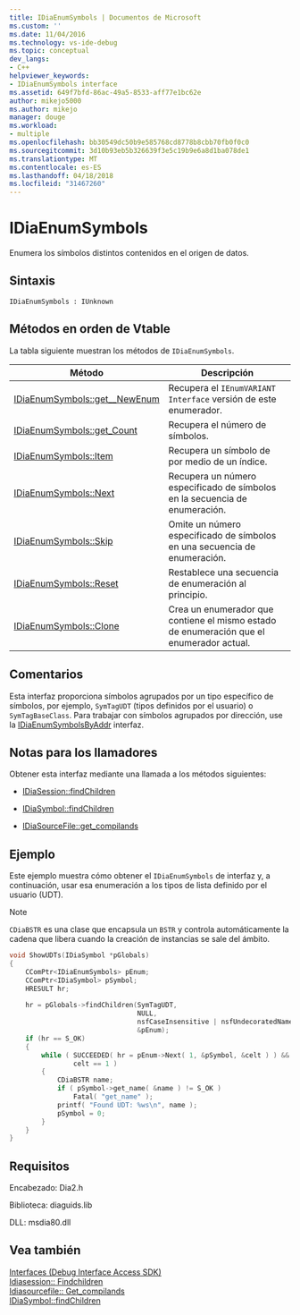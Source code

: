 ```yaml
---
title: IDiaEnumSymbols | Documentos de Microsoft
ms.custom: ''
ms.date: 11/04/2016
ms.technology: vs-ide-debug
ms.topic: conceptual
dev_langs:
- C++
helpviewer_keywords:
- IDiaEnumSymbols interface
ms.assetid: 649f7bfd-86ac-49a5-8533-aff77e1bc62e
author: mikejo5000
ms.author: mikejo
manager: douge
ms.workload:
- multiple
ms.openlocfilehash: bb30549dc50b9e585768cd8778b8cbb70fb0f0c0
ms.sourcegitcommit: 3d10b93eb5b326639f3e5c19b9e6a8d1ba078de1
ms.translationtype: MT
ms.contentlocale: es-ES
ms.lasthandoff: 04/18/2018
ms.locfileid: "31467260"
---
```

# <a name="idiaenumsymbols"></a>IDiaEnumSymbols
Enumera los símbolos distintos contenidos en el origen de datos.  
  
## <a name="syntax"></a>Sintaxis  
  
```  
IDiaEnumSymbols : IUnknown  
```  
  
## <a name="methods-in-vtable-order"></a>Métodos en orden de Vtable  
 La tabla siguiente muestran los métodos de `IDiaEnumSymbols`.  
  
|Método|Descripción|  
|------------|-----------------|  
|[IDiaEnumSymbols::get__NewEnum](../../debugger/debug-interface-access/idiaenumsymbols-get-newenum.md)|Recupera el `IEnumVARIANT Interface` versión de este enumerador.|  
|[IDiaEnumSymbols::get_Count](../../debugger/debug-interface-access/idiaenumsymbols-get-count.md)|Recupera el número de símbolos.|  
|[IDiaEnumSymbols::Item](../../debugger/debug-interface-access/idiaenumsymbols-item.md)|Recupera un símbolo de por medio de un índice.|  
|[IDiaEnumSymbols::Next](../../debugger/debug-interface-access/idiaenumsymbols-next.md)|Recupera un número especificado de símbolos en la secuencia de enumeración.|  
|[IDiaEnumSymbols::Skip](../../debugger/debug-interface-access/idiaenumsymbols-skip.md)|Omite un número especificado de símbolos en una secuencia de enumeración.|  
|[IDiaEnumSymbols::Reset](../../debugger/debug-interface-access/idiaenumsymbols-reset.md)|Restablece una secuencia de enumeración al principio.|  
|[IDiaEnumSymbols::Clone](../../debugger/debug-interface-access/idiaenumsymbols-clone.md)|Crea un enumerador que contiene el mismo estado de enumeración que el enumerador actual.|  
  
## <a name="remarks"></a>Comentarios  
 Esta interfaz proporciona símbolos agrupados por un tipo específico de símbolos, por ejemplo, `SymTagUDT` (tipos definidos por el usuario) o `SymTagBaseClass`. Para trabajar con símbolos agrupados por dirección, use la [IDiaEnumSymbolsByAddr](../../debugger/debug-interface-access/idiaenumsymbolsbyaddr.md) interfaz.  
  
## <a name="notes-for-callers"></a>Notas para los llamadores  
 Obtener esta interfaz mediante una llamada a los métodos siguientes:  
  
-   [IDiaSession::findChildren](../../debugger/debug-interface-access/idiasession-findchildren.md)  
  
-   [IDiaSymbol::findChildren](../../debugger/debug-interface-access/idiasymbol-findchildren.md)  
  
-   [IDiaSourceFile::get_compilands](../../debugger/debug-interface-access/idiasourcefile-get-compilands.md)  
  
## <a name="example"></a>Ejemplo  
 Este ejemplo muestra cómo obtener el `IDiaEnumSymbols` de interfaz y, a continuación, usar esa enumeración a los tipos de lista definido por el usuario (UDT).  
  
> [!NOTE]
>  `CDiaBSTR` es una clase que encapsula un `BSTR` y controla automáticamente la cadena que libera cuando la creación de instancias se sale del ámbito.  
  
```C++  
void ShowUDTs(IDiaSymbol *pGlobals)  
{  
    CComPtr<IDiaEnumSymbols> pEnum;  
    CComPtr<IDiaSymbol> pSymbol;  
    HRESULT hr;  
  
    hr = pGlobals->findChildren(SymTagUDT,  
                                NULL,  
                                nsfCaseInsensitive | nsfUndecoratedName,  
                                &pEnum);  
    if (hr == S_OK)  
    {  
        while ( SUCCEEDED( hr = pEnum->Next( 1, &pSymbol, &celt ) ) &&  
                celt == 1 )  
        {  
            CDiaBSTR name;  
            if ( pSymbol->get_name( &name ) != S_OK )  
                Fatal( "get_name" );  
            printf( "Found UDT: %ws\n", name );  
            pSymbol = 0;  
        }  
    }  
}  
```  
  
## <a name="requirements"></a>Requisitos  
 Encabezado: Dia2.h  
  
 Biblioteca: diaguids.lib  
  
 DLL: msdia80.dll  
  
## <a name="see-also"></a>Vea también  
 [Interfaces (Debug Interface Access SDK)](../../debugger/debug-interface-access/interfaces-debug-interface-access-sdk.md)   
 [Idiasession:: Findchildren](../../debugger/debug-interface-access/idiasession-findchildren.md)   
 [Idiasourcefile:: Get_compilands](../../debugger/debug-interface-access/idiasourcefile-get-compilands.md)   
 [IDiaSymbol::findChildren](../../debugger/debug-interface-access/idiasymbol-findchildren.md)